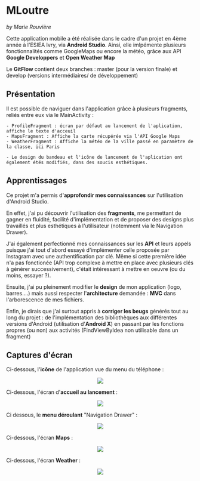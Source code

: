 # MLoutre
*by Marie Rouvière*

Cette application mobile a été réalisée dans le cadre d'un projet en 4ème année à l'ESIEA Ivry, via **Android Studio**.
Ainsi, elle imlpémente plusieurs fonctionnalités comme GoogleMaps ou encore la météo, grâce aux API **Google Developpers** et **Open Weather Map**


Le **GitFlow** contient deux branches : master (pour la version finale) et develop (versions intermédiaires/ de développement)

## Présentation

Il est possible de naviguer dans l'application grâce à plusieurs fragments, reliés entre eux via le MainActivity :

    - ProfileFragment : écran par défaut au lancement de l'aplication, affiche le texte d'acceuil
    - MapsFragment : Affiche la carte récupérée via l'API Google Maps
    - WeatherFragment : Affiche la météo de la ville passé en paramètre de la classe, ici Paris
  
    - Le design du bandeau et l'icône de lancement de l'aplication ont également étés modifiés, dans des soucis esthétiques.

## Apprentissages

Ce projet m'a permis d'**approfondir mes connaissances** sur l'utilisation d'Android Studio.

En effet, j'ai pu découvrir l'utilisation des **fragments**, me permettant de gagner en fluidité, facilité d'implémentation et de proposer des designs plus travaillés et plus esthétiques à l'utilisateur (notemment via le Navigation Drawer). 

J'ai également perfectionné mes connaissances sur les **API** et leurs appels puisque j'ai tout d'abord essayé d'implémenter celle proposée par Instagram avec une authentification par clé. Même si cette première idée n'a pas fonctionée (API trop complexe à mettre en place avec plusieurs clés à générer successivement), c'était intéressant à mettre en oeuvre (ou du moins, essayer ?).

Ensuite, j'ai pu pleinement modifier le **design** de mon application (logo, barres....) mais aussi respecter l'**architecture** demandée : **MVC** dans l'arborescence de mes fichiers.

Enfin, je dirais que j'ai surtout appris à **corriger les beugs** générés tout au long du projet : de l'implémentation des bibliothèques aux différentes versions d'Android (utilisation d'**Android X**) en passant par les fonctions propres (ou non) aux activités (FindViewByIdea non utilisable dans un fragment)

## Captures d'écran

Ci-dessous, l'**icône** de l'application vue du menu du téléphone :
<p align="center">
<img src="https://zupimages.net/up/19/51/dsvg.png">
</p>

Ci-dessous, l'écran d'**accueil au lancement** :
<p align="center">
<img src="https://zupimages.net/up/19/51/s66q.png">
</p>

Ci dessous, le **menu déroulant** "Navigation Drawer" :
<p align="center">
<img src="https://zupimages.net/up/19/51/s4po.png">
</p>

Ci-dessous, l'écran **Maps** :
<p align="center">
<img src="https://zupimages.net/up/19/51/327b.png">
</p>

Ci-dessous, l'écran **Weather** :
<p align="center">
<img src="https://zupimages.net/up/19/51/zzwf.png">
</p>


